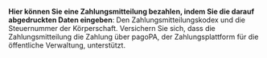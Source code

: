 **Hier können Sie eine Zahlungsmitteilung bezahlen, indem Sie die darauf abgedruckten Daten eingeben**: Den Zahlungsmitteilungskodex und die Steuernummer der Körperschaft.
Versichern Sie sich, dass die Zahlungsmitteilung die Zahlung über pagoPA, der Zahlungsplattform für die öffentliche Verwaltung, unterstützt.